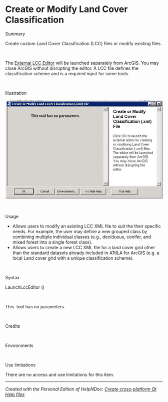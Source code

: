 # Create or Modify Land Cover Classification

Summary&nbsp;

Create custom Land Cover Classification (LCC) files or modify existing files.

&nbsp;

The [External LCC Editor](<ExternalLCCEditor.md>) will be launched separately from ArcGIS. You may close ArcGIS without disrupting the editor. A LCC file defines the classification scheme and is a required input for some tools.

&nbsp;

Illustration

![Image](<lib/ModifyLCC2.png>)

&nbsp;

Usage

* Allows users to modify an existing LCC XML file to suit the their specific needs. For example, the user may define a new grouped class by combining multiple individual classes (e.g., deciduous, conifer, and mixed forest into a single forest class).&nbsp;
* Allows users to create a new LCC XML file for a land cover grid other than the standard datasets already included in ATtILA for ArcGIS (e.g. a local Land cover grid with a unique classification scheme).

&nbsp;

Syntax&nbsp;

LaunchLccEditor ()

&nbsp;

This&nbsp; tool has no parameters.

&nbsp;

Credits

&nbsp;

Environments&nbsp;

&nbsp;

Use limitations&nbsp;

There are no access and use limitations for this item.

***
_Created with the Personal Edition of HelpNDoc: [Create cross-platform Qt Help files](<https://www.helpndoc.com/feature-tour/create-help-files-for-the-qt-help-framework>)_
